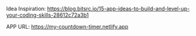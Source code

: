 Idea Inspiration:
https://blog.bitsrc.io/15-app-ideas-to-build-and-level-up-your-coding-skills-28612c72a3b1


APP URL: 
https://my-countdown-timer.netlify.app
